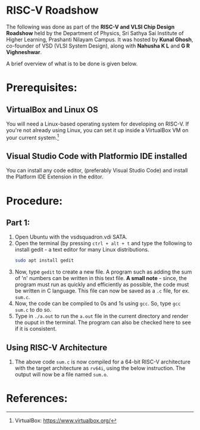 # RISC-V Roadshow


The following was done as part of the **RISC-V and VLSI Chip Design Roadshow** held by the Department of Physics, Sri Sathya Sai Institute of Higher Learning, Prashanti Nilayam Campus. It was hosted by **Kunal Ghosh**, co-founder of VSD (VLSI System Design), along with **Nahusha K L** and **G R Vighneshwar**.

A brief overview of what is to be done is given below.

# Prerequisites:
## VirtualBox and Linux OS
You will need a Linux-based operating system for developing on RISC-V. If you're not already using Linux, you can set it up inside a VirtualBox VM on your current system.[^1]
## Visual Studio Code with Platformio IDE installed
You can install any code editor, (preferably Visual Studio Code) and install the Platform IDE Extension in the editor. 

# Procedure:
## Part 1:
1. Open Ubuntu with the vsdsquadron.vdi SATA.
2. Open the terminal (by pressing `ctrl + alt + t` and type the following to install gedit - a text editor for many Linux distributions.
   ```bash
   sudo apt install gedit
3. Now, type `gedit` to create a new file. A program such as adding the sum of 'n' numbers can be written in this text file. **A small note** - since, the program must run as quickly and efficiently as possible, the code must be written in C language. This file can now be saved as a `.c` file, for ex. `sum.c`.
4. Now, the code can be compiled to 0s and 1s using `gcc`. So, type `gcc sum.c` to do so.
5. Type in `./a.out` to run the `a.out` file in the current directory and render the ouput in the terminal. The program can also be checked here to see if it is consistent.

## Using RISC-V Architecture
1. The above code `sum.c` is now compiled for a 64-bit RISC-V architecture with the target architecture as `rv64i`, using the below instruction. The output will now be a file named `sum.o`.



























































# References:
[^1]: VirtualBox: https://www.virtualbox.org/

